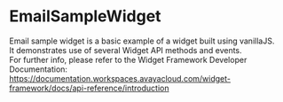 # EmailSampleWidget

Email sample widget is a basic example of a widget built using vanillaJS.  
It demonstrates use of several Widget API methods and events.  
For further info, please refer to the Widget Framework Developer Documentation:  
https://documentation.workspaces.avayacloud.com/widget-framework/docs/api-reference/introduction 
